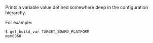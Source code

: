 Prints a variable value defined somewhere deep in the configuration hierarchy.

For example:

```shell
$ get_build_var TARGET_BOARD_PLATFORM
msm8960
```